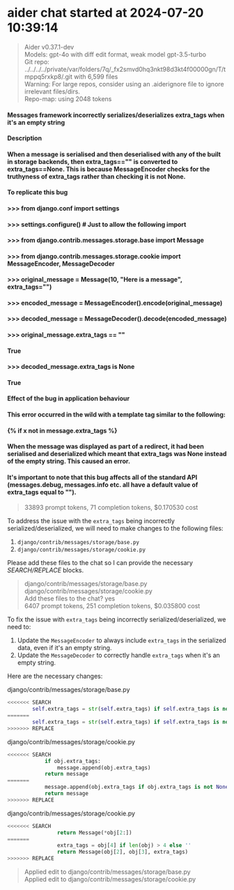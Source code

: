 
# aider chat started at 2024-07-20 10:39:14

> Aider v0.37.1-dev  
> Models: gpt-4o with diff edit format, weak model gpt-3.5-turbo  
> Git repo: ../../../../private/var/folders/7q/_fx2smvd0hq3nkt98d3kt4f00000gn/T/tmppq5rxkp8/.git with 6,599 files  
> Warning: For large repos, consider using an .aiderignore file to ignore irrelevant files/dirs.  
> Repo-map: using 2048 tokens  

#### Messages framework incorrectly serializes/deserializes extra_tags when it's an empty string  
#### Description  
#### 	  
#### When a message is serialised and then deserialised with any of the built in storage backends, then extra_tags=="" is converted to extra_tags==None. This is because MessageEncoder checks for the truthyness of extra_tags rather than checking it is not None.  
#### To replicate this bug  
#### >>> from django.conf import settings  
#### >>> settings.configure() # Just to allow the following import  
#### >>> from django.contrib.messages.storage.base import Message  
#### >>> from django.contrib.messages.storage.cookie import MessageEncoder, MessageDecoder  
#### >>> original_message = Message(10, "Here is a message", extra_tags="")  
#### >>> encoded_message = MessageEncoder().encode(original_message)  
#### >>> decoded_message = MessageDecoder().decode(encoded_message)  
#### >>> original_message.extra_tags == ""  
#### True  
#### >>> decoded_message.extra_tags is None  
#### True  
#### Effect of the bug in application behaviour  
#### This error occurred in the wild with a template tag similar to the following:  
#### {% if x not in message.extra_tags %}  
#### When the message was displayed as part of a redirect, it had been serialised and deserialized which meant that extra_tags was None instead of the empty string. This caused an error.  
#### It's important to note that this bug affects all of the standard API (messages.debug, messages.info etc. all have a default value of extra_tags equal to "").  
> 33893 prompt tokens, 71 completion tokens, $0.170530 cost  

To address the issue with the `extra_tags` being incorrectly serialized/deserialized, we will need to make changes to the following files:

1. `django/contrib/messages/storage/base.py`
2. `django/contrib/messages/storage/cookie.py`

Please add these files to the chat so I can provide the necessary *SEARCH/REPLACE* blocks.

> django/contrib/messages/storage/base.py  
> django/contrib/messages/storage/cookie.py  
> Add these files to the chat? yes  
> 6407 prompt tokens, 251 completion tokens, $0.035800 cost  

To fix the issue with `extra_tags` being incorrectly serialized/deserialized, we need to:

1. Update the `MessageEncoder` to always include `extra_tags` in the serialized data, even if it's an empty string.
2. Update the `MessageDecoder` to correctly handle `extra_tags` when it's an empty string.

Here are the necessary changes:

django/contrib/messages/storage/base.py
```python
<<<<<<< SEARCH
        self.extra_tags = str(self.extra_tags) if self.extra_tags is not None else None
=======
        self.extra_tags = str(self.extra_tags) if self.extra_tags is not None else ''
>>>>>>> REPLACE
```

django/contrib/messages/storage/cookie.py
```python
<<<<<<< SEARCH
            if obj.extra_tags:
                message.append(obj.extra_tags)
            return message
=======
            message.append(obj.extra_tags if obj.extra_tags is not None else '')
            return message
>>>>>>> REPLACE
```

django/contrib/messages/storage/cookie.py
```python
<<<<<<< SEARCH
                return Message(*obj[2:])
=======
                extra_tags = obj[4] if len(obj) > 4 else ''
                return Message(obj[2], obj[3], extra_tags)
>>>>>>> REPLACE
```

> Applied edit to django/contrib/messages/storage/base.py  
> Applied edit to django/contrib/messages/storage/cookie.py  
